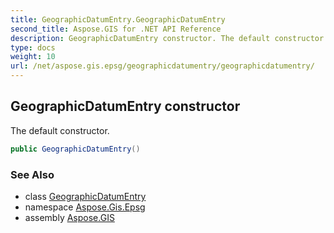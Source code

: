 ```yaml
---
title: GeographicDatumEntry.GeographicDatumEntry
second_title: Aspose.GIS for .NET API Reference
description: GeographicDatumEntry constructor. The default constructor
type: docs
weight: 10
url: /net/aspose.gis.epsg/geographicdatumentry/geographicdatumentry/
---
```

## GeographicDatumEntry constructor

The default constructor.

```csharp
public GeographicDatumEntry()
```

### See Also

* class [GeographicDatumEntry](../)
* namespace [Aspose.Gis.Epsg](../../geographicdatumentry/)
* assembly [Aspose.GIS](../../../)


